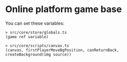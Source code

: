 # Online platform game base

You can set these variables:

```
> src/core/store/globals.ts
(game ref variable)

> src/core/scripts/canvas.ts
(canvas, firstPlayerMoveBgPosition, canReturnBack, createBackground(img source))

```
